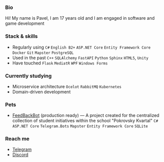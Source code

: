 ### Bio
Hi! My name is Pavel, I am 17 years old and I am engaged in software and game development

### Stack & skills
- Regularly using `C#` `English B2+` `ASP.NET Core` `Entity Framework Core` `Docker` `Git` `Mapster` `PostgreSQL`
- Used in the past `C++` `SQLAlchemy` `FastAPI` `Python` `Sphinx` `HTML5`,  `Unity`
- Have touched `Flask` `MediatR` `WPF` `Windows Forms`

### Currently studying
- Microservice architecture `Ocelot` `RabbitMQ` `Kubernetes`
- Domain-driven development

### Pets
- [FeedBackBot](https://github.com/undrcrxwn/radzinsky) (production ready) — A project created for the centralized collection of student initiatives within the school "Pokrovsky Kvartal" `C#` `ASP.NET Core` `Telegram.Bots` `Mapster` `Entity Framework Core` `SQLite`

### Reach me
- [Telegram](https://t.me/PEPIDUSTER)
- [Discord](https://discordapp.com/users/312879192784240643)


